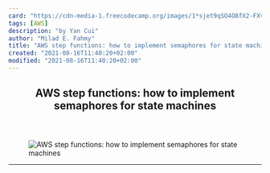 ```yaml
---
card: "https://cdn-media-1.freecodecamp.org/images/1*sjet9qSO4O8fX2-FXvxflw.jpeg"
tags: [AWS]
description: "by Yan Cui"
author: "Milad E. Fahmy"
title: "AWS step functions: how to implement semaphores for state machines"
created: "2021-08-16T11:40:20+02:00"
modified: "2021-08-16T11:40:20+02:00"
---
```

<div class="site-wrapper">
<main id="site-main" class="site-main outer">
<div class="inner">
<article class="post-full post tag-aws tag-tech tag-programming tag-productivity tag-technology ">
<header class="post-full-header">
<h1 class="post-full-title">AWS step functions: how to implement semaphores for state machines</h1>
</header>
<figure class="post-full-image">
<picture>
<source media="(max-width: 700px)" sizes="1px" srcset="data:image/gif;base64,R0lGODlhAQABAIAAAAAAAP///yH5BAEAAAAALAAAAAABAAEAAAIBRAA7 1w">
<source media="(min-width: 701px)" sizes="(max-width: 800px) 400px,
(max-width: 1170px) 700px,
1400px" srcset="https://cdn-media-1.freecodecamp.org/images/1*sjet9qSO4O8fX2-FXvxflw.jpeg 300w,
https://cdn-media-1.freecodecamp.org/images/1*sjet9qSO4O8fX2-FXvxflw.jpeg 600w,
https://cdn-media-1.freecodecamp.org/images/1*sjet9qSO4O8fX2-FXvxflw.jpeg 1000w,
https://cdn-media-1.freecodecamp.org/images/1*sjet9qSO4O8fX2-FXvxflw.jpeg 2000w">
<img onerror="this.style.display='none'" src="https://cdn-media-1.freecodecamp.org/images/1*sjet9qSO4O8fX2-FXvxflw.jpeg" alt="AWS step functions: how to implement semaphores for state machines">
</picture>
</figure>
<section class="post-full-content">
<div class="post-content medium-migrated-article">
</div>
<hr>
</section>
</article>
</div>
</main>
</div>
<!-- Google Tag Manager (noscript) -->
<!-- End Google Tag Manager (noscript) -->
